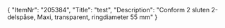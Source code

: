 {
  "ItemNr": "205384",
  "Title": "test",
  "Description": "Conform 2 sluten 2-delspåse, Maxi, transparent, ringdiameter 55 mm"
}